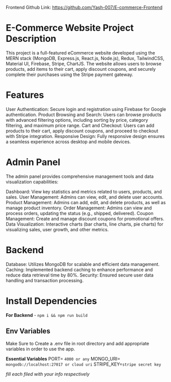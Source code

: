 ﻿Frontend Github Link: https://github.com/Yash-007/E-commerce-Frontend

 # E-Commerce Website Project Description
 
This project is a full-featured eCommerce website developed using the MERN stack (MongoDB, Express.js, React.js, Node.js), Redux, TailwindCSS, Material UI, Firebase, Stripe, ChartJS. The website allows users to browse products, add items to their cart, apply discount coupons, and securely complete their purchases using the Stripe payment gateway.

# Features
User Authentication: Secure login and registration using Firebase for Google authentication.
Product Browsing and Search: Users can browse products with advanced filtering options, including sorting by price, category filtering, and maximum price range.
Cart and Checkout: Users can add products to their cart, apply discount coupons, and proceed to checkout with Stripe integration.
Responsive Design: Fully responsive design ensures a seamless experience across desktop and mobile devices.

# Admin Panel
The admin panel provides comprehensive management tools and data visualization capabilities:

Dashboard: View key statistics and metrics related to users, products, and sales.
User Management: Admins can view, edit, and delete user accounts.
Product Management: Admins can add, edit, and delete products, as well as manage product inventory.
Order Management: Admins can view and process orders, updating the status (e.g., shipped, delivered).
Coupon Management: Create and manage discount coupons for promotional offers.
Data Visualization: Interactive charts (bar charts, line charts, pie charts) for visualizing sales, user growth, and other metrics.

# Backend
Database: Utilizes MongoDB for scalable and efficient data management.
Caching: Implemented backend caching to enhance performance and reduce data retrieval time by 80%.
Security: Ensured secure user data handling and transaction processing.

# Install Dependencies

**For Backend**  -  `npm i && npm run build`

## Env Variables

Make Sure to Create a .env file in root directory and add appropriate variables in order to use the app.

**Essential Variables**  PORT=  `4000 or any`  MONGO_URI=  `mongodb://localhost:27017 or cloud uri`  STRIPE_KEY=`stripe secret key` 

_fill each filed with your info respectively_

